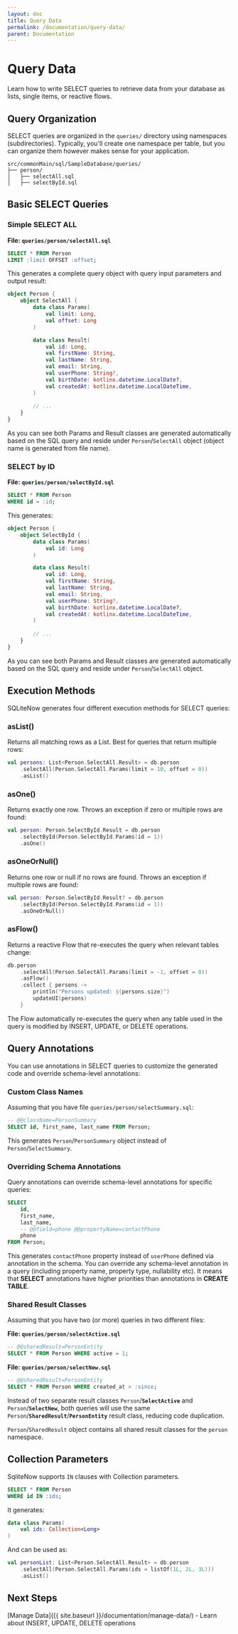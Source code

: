 ```yaml
---
layout: doc
title: Query Data
permalink: /documentation/query-data/
parent: Documentation
---
```


# Query Data

Learn how to write SELECT queries to retrieve data from your database as lists, single items, or reactive flows.

## Query Organization

SELECT queries are organized in the `queries/` directory using namespaces (subdirectories). Typically, you'll create one namespace per table, but you can organize them however makes sense for your application.

```
src/commonMain/sql/SampleDatabase/queries/
├── person/
│   ├── selectAll.sql
│   ├── selectById.sql
```

## Basic SELECT Queries

### Simple SELECT ALL

**File: `queries/person/selectAll.sql`**

```sql
SELECT * FROM Person
LIMIT :limit OFFSET :offset;
```

This generates a complete query object with query input parameters and output result:

```kotlin
object Person {
    object SelectAll {
        data class Params(
            val limit: Long,
            val offset: Long
        )

        data class Result(
            val id: Long,
            val firstName: String,
            val lastName: String,
            val email: String,
            val userPhone: String?,
            val birthDate: kotlinx.datetime.LocalDate?,
            val createdAt: kotlinx.datetime.LocalDateTime,
        )
        
        // ...
    }
}
```

As you can see both Params and Result classes are generated automatically based on the SQL query
and reside under `Person`/`SelectAll` object (object name is generated from file name).

### SELECT by ID

**File: `queries/person/selectById.sql`**

```sql
SELECT * FROM Person
WHERE id = :id;
```

This generates:

```kotlin
object Person {
    object SelectById {
        data class Params(
            val id: Long
        )

        data class Result(
            val id: Long,
            val firstName: String,
            val lastName: String,
            val email: String,
            val userPhone: String?,
            val birthDate: kotlinx.datetime.LocalDate?,
            val createdAt: kotlinx.datetime.LocalDateTime,
        )
        
        // ...
    }
}
```

As you can see both Params and Result classes are generated automatically based on the SQL query
and reside under `Person`/`SelectAll` object.

## Execution Methods

SQLiteNow generates four different execution methods for SELECT queries:

### asList()
Returns all matching rows as a List. Best for queries that return multiple rows:

```kotlin
val persons: List<Person.SelectAll.Result> = db.person
    .selectAll(Person.SelectAll.Params(limit = 10, offset = 0))
    .asList()
```

### asOne()
Returns exactly one row. Throws an exception if zero or multiple rows are found:

```kotlin
val person: Person.SelectById.Result = db.person
    .selectById(Person.SelectById.Params(id = 1))
    .asOne()
```

### asOneOrNull()
Returns one row or null if no rows are found. Throws an exception if multiple rows are found:

```kotlin
val person: Person.SelectById.Result? = db.person
    .selectById(Person.SelectById.Params(id = 1))
    .asOneOrNull()
```

### asFlow()
Returns a reactive Flow that re-executes the query when relevant tables change:

```kotlin
db.person
    .selectAll(Person.SelectAll.Params(limit = -1, offset = 0))
    .asFlow()
    .collect { persons ->
        println("Persons updated: ${persons.size}")
        updateUI(persons)
    }
```

The Flow automatically re-executes the query when any table used in the query is
modified by INSERT, UPDATE, or DELETE operations.


## Query Annotations

You can use annotations in SELECT queries to customize the generated code and override schema-level annotations:

### Custom Class Names

Assuming that you have file `queries/person/selectSummary.sql`:

```sql
-- @@className=PersonSummary
SELECT id, first_name, last_name FROM Person;
```

This generates `Person`/`PersonSummary` object instead of `Person`/`SelectSummary`.

### Overriding Schema Annotations

Query annotations can override schema-level annotations for specific queries:

```sql
SELECT 
    id, 
    first_name,
    last_name,
    -- @@field=phone @@propertyName=contactPhone
    phone
FROM Person;
```

This generates `contactPhone` property instead of `userPhone` defined via annotation in the schema.
You can override any schema-level annotation in a query (including property name, property type,
nullability etc). It means that **SELECT** annotations have higher priorities than annotations
in **CREATE TABLE**.

### Shared Result Classes

Assuming that you have two (or more) queries in two different files:

**File: `queries/person/selectActive.sql`**

```sql
-- @@sharedResult=PersonEntity
SELECT * FROM Person WHERE active = 1;
```

**File: `queries/person/selectNew.sql`**

```sql
-- @@sharedResult=PersonEntity
SELECT * FROM Person WHERE created_at > :since;
```

Instead of two separate result classes `Person`/**`SelectActive`** and `Person`/**`SelectNew`**, both queries
will use the same `Person`/**`SharedResult`**/**`PersonEntity`** result class, reducing code duplication.

`Person`/`SharedResult` object contains all shared result classes for the `person` namespace.

## Collection Parameters

SqliteNow supports `IN` clauses with Collection parameters.

```sql
SELECT * FROM Person 
WHERE id IN :ids;
```

It generates:
```kotlin
data class Params(
    val ids: Collection<Long>
)
```

And can be used as:

```kotlin
val personList: List<Person.SelectAll.Result> = db.person
    .selectAll(Person.SelectAll.Params(ids = listOf(1L, 2L, 3L)))
    .asList()
```

## Next Steps

[Manage Data]({{ site.baseurl }}/documentation/manage-data/) - Learn about INSERT, UPDATE, DELETE operations
